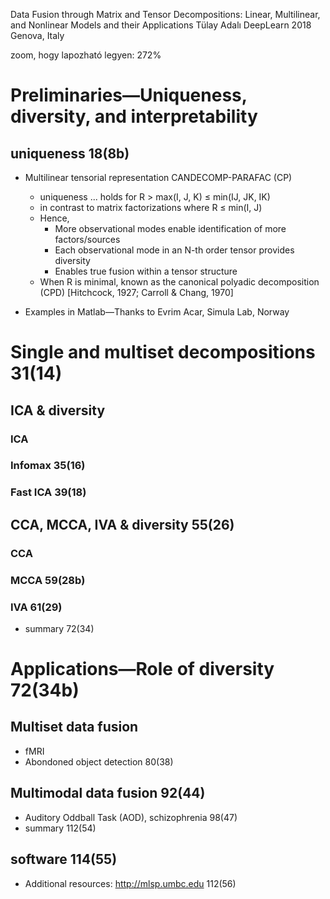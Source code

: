 Data Fusion through Matrix and Tensor Decompositions:
  Linear, Multilinear, and Nonlinear Models and their Applications
Tülay Adalı
DeepLearn 2018 Genova, Italy

zoom, hogy lapozható legyen: 272%

# Preliminaries—Uniqueness, diversity, and interpretability

## uniqueness 18(8b)

* Multilinear tensorial representation CANDECOMP-PARAFAC (CP)
  * uniqueness ... holds for R > max(I, J, K) ≤ min(IJ, JK, IK)
  * in contrast to matrix factorizations where R ≤ min(I, J)
  * Hence,
    * More observational modes enable identification of more factors/sources
    * Each observational mode in an N-th order tensor provides diversity
    * Enables true fusion within a tensor structure
  * When R is minimal, known as the canonical polyadic decomposition (CPD)
    [Hitchcock, 1927; Carroll & Chang, 1970]

* Examples in Matlab—Thanks to Evrim Acar, Simula Lab, Norway

# Single and multiset decompositions 31(14)

## ICA & diversity

### ICA
### Infomax 35(16)
### Fast ICA 39(18)

## CCA, MCCA, IVA & diversity 55(26)

### CCA
### MCCA 59(28b)
### IVA 61(29)

* summary 72(34)

# Applications—Role of diversity 72(34b)

## Multiset data fusion

* fMRI
* Abondoned object detection 80(38)

## Multimodal data fusion 92(44)

* Auditory Oddball Task (AOD), schizophrenia 98(47)
* summary 112(54)

## software 114(55)

* Additional resources: http://mlsp.umbc.edu 112(56)
